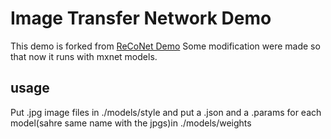 # Image Transfer Network Demo
This demo is forked from [ReCoNet Demo](https://github.com/irsisyphus/reconet)
Some modification were made so that now it runs with mxnet models.

## usage
Put .jpg image files in ./models/style and put a .json and a .params for each model(sahre same name with the jpgs)in ./models/weights 


